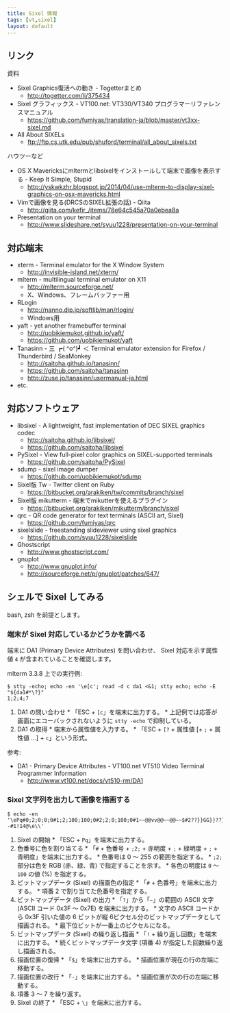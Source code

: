 ```yaml
---
title: Sixel 情報
tags: [vt,sixel]
layout: default
---
```


リンク
----------------------------------------------------------------------

資料

  * Sixel Graphics復活への動き - Togetterまとめ
    * <http://togetter.com/li/375434>
  * Sixel グラフィックス - VT100.net: VT330/VT340 プログラマーリファレンスマニュアル
    * <https://github.com/fumiyas/translation-ja/blob/master/vt3xx-sixel.md>
  * All About SIXELs
    * <ftp://ftp.cs.utk.edu/pub/shuford/terminal/all_about_sixels.txt>

ハウツーなど

  * OS X Mavericksにmltermとlibsixelをインストールして端末で画像を表示する - Keep It Simple, Stupid
    * <http://yskwkzhr.blogspot.jp/2014/04/use-mlterm-to-display-sixel-graphics-on-osx-mavericks.html>
  * Vimで画像を見る(DRCSのSIXEL拡張の話) - Qiita
    * <http://qiita.com/kefir_/items/78e64c545a70a0ebea8a>
  * Presentation on your terminal
    * <http://www.slideshare.net/syuu1228/presentation-on-your-terminal>

対応端末
----------------------------------------------------------------------

  * xterm - Terminal emulator for the X Window System
    * <http://invisible-island.net/xterm/>
  * mlterm - multilingual terminal emulator on X11
    * <http://mlterm.sourceforge.net/>
    * X、Windows、フレームバッファー用
  * RLogin
    * <http://nanno.dip.jp/softlib/man/rlogin/>
    * Windows用
  * yaft - yet another framebuffer terminal
    * <http://uobikiemukot.github.io/yaft/>
    * <https://github.com/uobikiemukot/yaft>
  * Tanasinn - 三 ┏( ^o^)┛ ＜ Terminal emulator extension for Firefox / Thunderbird / SeaMonkey
    * <http://saitoha.github.io/tanasinn/>
    * <https://github.com/saitoha/tanasinn>
    * <http://zuse.jp/tanasinn/usermanual-ja.html>
  * etc.

対応ソフトウェア
----------------------------------------------------------------------

  * libsixel - A lightweight, fast implementation of DEC SIXEL graphics codec
    * <http://saitoha.github.io/libsixel/>
    * <https://github.com/saitoha/libsixel>
  * PySixel - View full-pixel color graphics on SIXEL-supported terminals
    * <https://github.com/saitoha/PySixel>
  * sdump - sixel image dumper
    * <https://github.com/uobikiemukot/sdump>
  * Sixel版 Tw - Twitter client on Ruby
    * <https://bitbucket.org/arakiken/tw/commits/branch/sixel>
  * Sixel版 mikutterm - 端末でmikutterを使えるプラグイン
    * <https://bitbucket.org/arakiken/mikutterm/branch/sixel>
  * qrc - QR code generator for text terminals (ASCII art, Sixel)
    * <https://github.com/fumiyas/qrc>
  * sixelslide - freestanding slideviewer using sixel graphics
    * <https://github.com/syuu1228/sixelslide>
  * Ghostscript
    * <http://www.ghostscript.com/>
  * gnuplot
    * <http://www.gnuplot.info/>
    * <http://sourceforge.net/p/gnuplot/patches/647/>

シェルで Sixel してみる
----------------------------------------------------------------------

bash, zsh を前提とします。

### 端末が Sixel 対応しているかどうかを調べる

端末に DA1 (Primary Device Attributes) を問い合わせ、
Sixel 対応を示す属性値 `4` が含まれていることを確認します。

mlterm 3.3.8 上での実行例:

```console
$ stty -echo; echo -en '\e[c'; read -d c da1 <&1; stty echo; echo -E "${da1#*\?}"
1;2;4;7
```

  1. DA1 の問い合わせ
    * 「ESC + `[c`」を端末に出力する。
    * 上記例では応答が画面にエコーバックされないように
      `stty -echo` で抑制している。
  2. DA1 の取得
    * 端末から属性値を入力する。
    * 「ESC + `[?` + 属性値 [+ `;` + 属性値 ...] + `c`」という形式。

参考:

  * DA1 - Primary Device Attributes - VT100.net VT510 Video Terminal Programmer Information
    * <http://www.vt100.net/docs/vt510-rm/DA1>

### Sixel 文字列を出力して画像を描画する

```console
$ echo -en '\ePq#0;2;0;0;0#1;2;100;100;0#2;2;0;100;0#1~~@@vv@@~~@@~~$#2??}}GG}}??}}??-#1!14@\e\\'
```

  1. Sixel の開始
    * 「ESC + `Pq`」を端末に出力する。
  2. 色番号に色を割り当てる
    * 「`#` + 色番号 + `;2;` + 赤明度 + `;` + 緑明度 + `;` + 青明度」を端末に出力する。
    * 色番号は 0 〜 255 の範囲を指定する。
    * `;2;` 部分は色を RGB (赤、緑、青) で指定することを示す。
    * 各色の明度は `0` 〜 `100` の値 (%) を指定する。
  3. ビットマップデータ (Sixel) の描画色の指定
    * 「`#` + 色番号」を端末に出力する。
    * 項番 2 で割り当てた色番号を指定する。
  4. ビットマップデータ (Sixel) の出力
    * 「`?`」から「`~`」の範囲の ASCII 文字 (ASCII コード 0x3F 〜 0x7E) を端末に出力する。
    * 文字の ASCII コードから 0x3F 引いた値の
      6 ビットが縦 6ピクセル分のビットマップデータとして描画される。
    * 最下位ビットが一番上のピクセルになる。
  5. ビットマップデータ (Sixel) の繰り返し描画
    * 「`!` + 繰り返し回数」を端末に出力する。
    * 続くビットマップデータ文字 (項番 4) が指定した回数繰り返し描画される。
  6. 描画位置の復帰
    * 「`$`」を端末に出力する。
    * 描画位置が現在の行の左端に移動する。
  7. 描画位置の改行
    * 「`-`」を端末に出力する。
    * 描画位置が次の行の左端に移動する。
  8. 項番 3 〜 7 を繰り返す。
  9. Sixel の終了
    * 「ESC + `\`」を端末に出力する。

